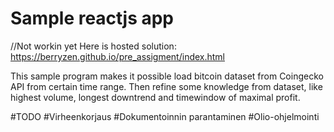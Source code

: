 # Sample reactjs app
 
//Not workin yet
Here is hosted solution: https://berryzen.github.io/pre_assigment/index.html

This sample program makes it possible load bitcoin dataset from Coingecko API from certain time range.
Then refine some knowledge from dataset, like highest volume, longest downtrend and timewindow of maximal profit.



#TODO
#Virheenkorjaus
#Dokumentoinnin parantaminen 
#Olio-ohjelmointi
